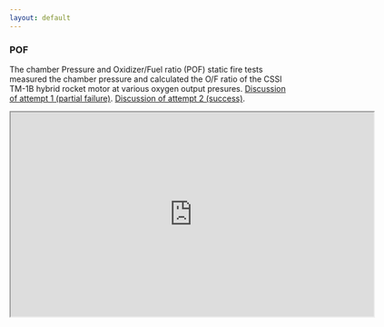 ```yaml
---
layout: default
---
```


### POF  

The chamber Pressure and Oxidizer/Fuel ratio (POF) static fire tests measured the chamber pressure and calculated the O/F ratio of the CSSI TM-1B hybrid rocket motor at various oxygen output presures. [Discussion of attempt 1 (partial failure)](https://docs.google.com/document/d/1JxKmvcccYgxyxHkK9EasYi_KEzsKsH341RCrCXNK6sM/edit?usp=sharing). [Discussion of attempt 2 (success)](https://docs.google.com/document/d/1pSjYV32JNg4e_6B872bw9FPtDAv1ZokLH8WyMMPRr_g/edit?usp=sharing).

<html>
  <head>
  </head>
  
  <body>
    <iframe width="640" height="360" 
  src="https://youtu.be/E0jaeAZ315A">
    </iframe>
  </body>
 </html>
